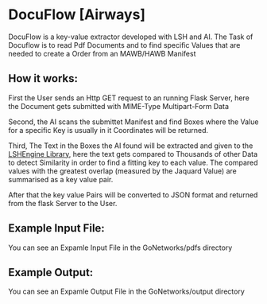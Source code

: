 # DocuFlow [Airways]

DocuFlow is a key-value extractor developed with LSH and AI.
The Task of Docuflow is to read Pdf Documents and to find specific Values that are needed to create a Order from an MAWB/HAWB Manifest

## How it works:

First the User sends an Http GET request to an running Flask Server, here the Document gets submitted with MIME-Type Multipart-Form Data

Second, the AI scans the submittet Manifest and find Boxes where the Value for a specific Key is usually in it Coordinates will be returned.

Third, The Text in the Boxes the AI found will be extracted and given to the [LSHEngine Library](https://github.com/Muvels/LSHEngine), here the text gets compared to Thousands of other Data to detect Similarity in order to find a fitting key to each value. The compared values with the greatest overlap (measured by the Jaquard Value) are summarised as a key value pair.

After that the key value Pairs will be converted to JSON format and returned from the flask Server to the User.

## Example Input File:

You can see an Expamle Input File in the GoNetworks/pdfs directory

## Example Output:

You can see an Expamle Output File in the GoNetworks/output directory





